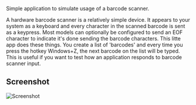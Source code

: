 Simple application to simulate usage of a barcode scanner.

A hardware barcode scanner is a relatively simple device. It appears to your system as a keyboard and every character in the scanned barcode is sent as a keypress. Most models can optionally be configured to send an EOF character to indicate it's done sending the barcode characters. This litte app does these things. You create a list of 'barcodes' and every time you press the hotkey Windows+Z, the next barcode on the list will be typed. This is useful if you want to test how an application responds to barcode scanner input.

## Screenshot

![Screenshot](https://raw.github.com/mroach/barcode-simulator/master/docs/screenshot-1.1.0.0.png)
